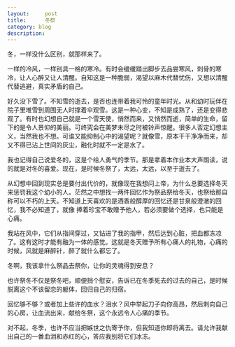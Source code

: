 ```yaml
---
layout:     post
title:      冬祭
category: blog
description: 
---
```


冬，一样没什么区别，就那样来了。

一样的冷风，一样别具一格的寒冷。有时会缓缓踏出脚步去品尝寒风，刺骨的寒冷，让人心醉又让人清醒。自知这是一种脆弱，渴望以麻木代替忧伤，又想以清醒代替逃避，真实矛盾的自己。  

好久没下雪了。不知雪的逝去，是否也连带着我可怜的童年时光。从和幼时玩伴在院子里堆雪到周围无人时撑着伞观雪。这是一种心变，不知是成熟了，还是变得悲观了。有时也幻想自己就是一个雪天使，悄然而来，又悄然而逝，简单的生命，留下的是令人景仰的美丽。可终究会在美梦未尽之时被铃声惊醒。很多人否定幻想主义，当然我也不想。可谁又能抑制心中的渴望呢？就像雪，原本干干净净而来，却又不得已沾上世间的灰尘，融化时就不一定是水了。  

我也记得自己说爱冬的，这是个给人勇气的季节。那是拿着本作业本大声朗读，说的就是对冬的喜爱。现在，是时候冬祭了，太远，太远，以至于逝去了。  

从幻想中回到现实总是要付出代价的，就像现在我想问上帝，为什么总要选择冬天来惩罚我这个幼小的人。茫然之中想找一两件回忆作为祭品祭给冬天，也祭给那自称可以不朽的上天。不知道上天喜欢的是酒香般醇厚的回忆还是甘泉般澄澈的回忆，我不必知道了，就像 捧着珍宝不敢赠予他人，若必须要做个选择，也只能是心痛。  

我站在风中，它们从指间穿过，又钻进了我的指甲，然后达到心脏，把血都冻凉了。这有这时才能有融为一体的感觉。这就是冬天赠予所有心痛人的礼物，心痛的时候，风就是麻醉针，醉了就什么都忘了。   

冬啊，我该拿什么祭品去祭你，让你的灵魂得到安息？  

也许祭冬不仅是祭冬吧，顺便捎个慰安，告诉已在冬季死去的过去的自己，是时候脱离这个不该留恋的躯体，回归自己的归宿。  

回忆够不够？或者加上些许的血水？泪水？风中举起刀子向你高昂，然后刺向自己的心房，让血流出来，献给冬祭，这个永远令人心痛的季节。  

对不起，冬季，也许不应当把嫉世之仇寄予你，但我知道你即将离去。请允许我献出自己的一番血泪和赤红的心，答应我别将它们冰冻。  
